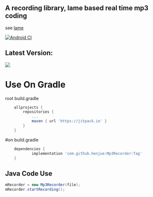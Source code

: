 ## A recording library, lame based real time mp3 coding
see [lame](http://lame.sourceforge.net/)

[![Android CI](https://github.com/henjue/Mp3Recorder/actions/workflows/main.yml/badge.svg?branch=master)](https://github.com/henjue/Mp3Recorder/actions/workflows/main.yml)

## Latest Version: 
[![](https://jitpack.io/v/henjue/Mp3Recorder.svg)](https://jitpack.io/#henjue/Mp3Recorder)
# Use On Gradle
root build.gradle
```gradle
	allprojects {
		repositories {
			...
			maven { url 'https://jitpack.io' }
		}
	}
```
#on build.gradle
```gradle
	dependencies {
	        implementation 'com.github.henjue:Mp3Recorder:Tag'
	}
```
## Java Code Use
```java
mRecorder = new Mp3Recorder(file);
mRecorder.startRecording();
```
